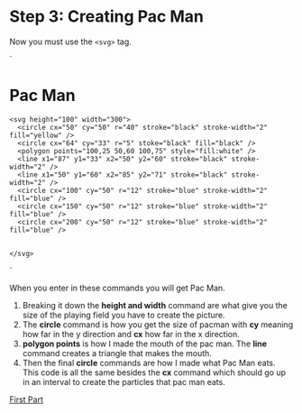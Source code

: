 # Step 3: Creating Pac Man
Now you must use the `<svg>` tag.
 
`<!DOCTYPE html>
<html>
  <head>
    <meta charset="UTF-8">
    <title>Challenge: SVG</title>
    <h1>Pac Man</h1>
    
  </head>

  <body>

    <svg height="100" width="300">
      <circle cx="50" cy="50" r="40" stroke="black" stroke-width="2" fill="yellow" />
      <circle cx="64" cy="33" r="5" stoke="black" fill="black" />
      <polygon points="100,25 50,60 100,75" style="fill:white" />
      <line x1="87" y1="33" x2="50" y2="60" stroke="black" stroke-width="2" />
      <line x1="50" y1="60" x2="85" y2="71" stroke="black" stroke-width="2" />
      <circle cx="100" cy="50" r="12" stroke="blue" stroke-width="2" fill="blue" />
      <circle cx="150" cy="50" r="12" stroke="blue" stroke-width="2" fill="blue" />
      <circle cx="200" cy="50" r="12" stroke="blue" stroke-width="2" fill="blue" />


    </svg>


  </body>

</html>`

When you enter in these commands you will get Pac Man.
1. Breaking it down the **height and width** command are what give you the size of the playing field you have to create the picture.
2. The **circle** command is how you get the size of pacman with **cy** meaning how far in the y direction and **cx** how far in the x direction.
3. **polygon points** is how I made the mouth of the pac man. The **line** command creates a triangle that makes the mouth.
4. Then the final **circle** commands are how I made what Pac Man eats. This code is all the same besides the **cx** command which should go up in an interval to create the particles that pac man eats.

[First Part](https://github.com/booker044/final-digital/blob/main/First%20Part.md)
